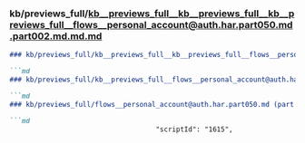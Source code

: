 ### kb/previews_full/kb__previews_full__kb__previews_full__kb__previews_full__flows__personal_account@auth.har.part050.md.part002.md.md.md

```md
### kb/previews_full/kb__previews_full__kb__previews_full__flows__personal_account@auth.har.part050.md.part002.md.md

```md
### kb/previews_full/kb__previews_full__flows__personal_account@auth.har.part050.md.part002.md

```md
### kb/previews_full/flows__personal_account@auth.har.part050.md (part 002)

```md
                                    "scriptId": "1615",
```

```

```

```

```
